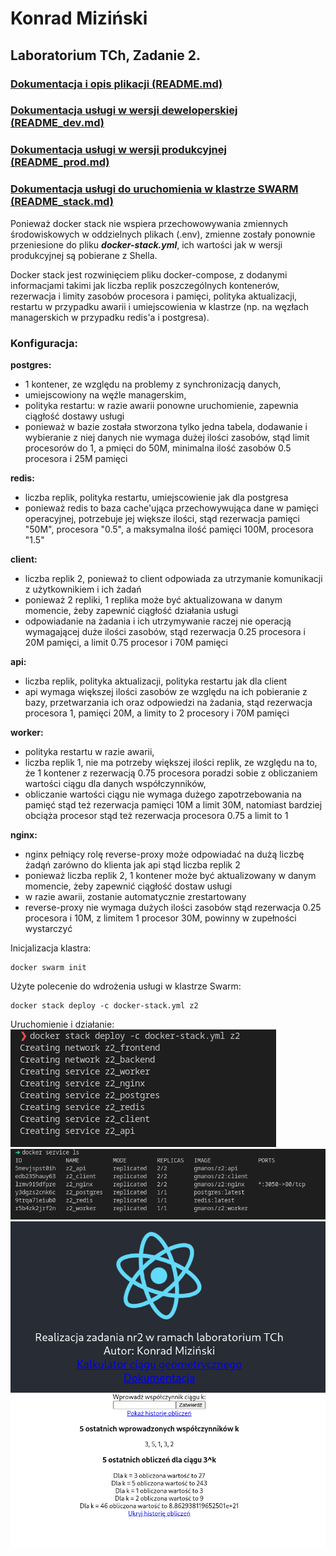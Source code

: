# **Konrad Miziński**
## **Laboratorium TCh, Zadanie 2.**

### [Dokumentacja i opis plikacji (README.md)](README.md)
### [Dokumentacja usługi w wersji deweloperskiej (README_dev.md)](README_dev.md)
### [Dokumentacja usługi w wersji produkcyjnej (README_prod.md)](README_prod.md)
### [Dokumentacja usługi do uruchomienia w klastrze SWARM (README_stack.md)](README_stack.md)

Ponieważ docker stack nie wspiera przechowowywania zmiennych środowiskowych w oddzielnych plikach (.env), zmienne zostały ponownie przeniesione do pliku ***docker-stack.yml***, ich wartości jak w wersji produkcyjnej są pobierane z Shella.

Docker stack jest rozwinięciem pliku docker-compose, z dodanymi informacjami takimi jak liczba replik poszczególnych kontenerów, rezerwacja i limity zasobów procesora i pamięci, polityka aktualizacji, restartu w przypadku awarii i umiejscowienia w klastrze (np. na węzłach managerskich w przypadku redis'a i postgresa).

### **Konfiguracja:**

**postgres:**
- 1 kontener, ze względu na problemy z synchronizacją danych,
- umiejscowiony na węźle managerskim,
- polityka restartu: w razie awarii ponowne uruchomienie, zapewnia ciągłość dostawy usługi
- ponieważ w bazie została stworzona tylko jedna tabela, dodawanie i wybieranie z niej danych nie wymaga dużej ilości zasobów, stąd limit procesorów do 1, a pmięci do 50M, minimalna ilość zasobów 0.5 procesora i 25M pamięci

**redis:**
- liczba replik, polityka restartu, umiejscowienie jak dla postgresa
- ponieważ redis to baza cache'ująca przechowywująca dane w pamięci operacyjnej, potrzebuje jej większe ilości, stąd rezerwacja pamięci "50M", procesora "0.5", a maksymalna ilość pamięci 100M, procesora "1.5"

**client:**
- liczba replik 2, ponieważ to client odpowiada za utrzymanie komunikacji z użytkownikiem i ich żadań
- ponieważ 2 repliki, 1 replika może być aktualizowana w danym momencie, żeby zapewnić ciągłość działania usługi
- odpowiadanie na żadania i ich utrzymywanie raczej nie operacją wymagającej duże ilości zasobów, stąd rezerwacja 0.25 procesora i 20M pamięci, a limit 0.75 procesor i 70M pamięci

**api:**
- liczba replik, polityka aktualizacji, polityka restartu jak dla client
- api wymaga większej ilości zasobów ze względu na ich pobieranie z bazy, przetwarzania ich oraz odpowiedzi na żadania, stąd rezerwacja procesora 1, pamięci 20M, a limity to 2 procesory i 70M pamięci

**worker:**
- polityka restartu w razie awarii,
- liczba replik 1, nie ma potrzeby większej ilości replik, ze względu na to, że 1 kontener z rezerwacją 0.75 procesora poradzi sobie z obliczaniem wartości ciągu dla danych współczynników,
- obliczanie wartości ciągu nie wymaga dużego zapotrzebowania na pamięć stąd też rezerwacja pamięci 10M a limit 30M, natomiast bardziej obciąża procesor stąd też rezerwacja procesora 0.75 a limit to 1

**nginx:**
- nginx pełniący rolę reverse-proxy może odpowiadać na dużą liczbę żadąń zarówno do klienta jak api stąd liczba replik 2
- ponieważ liczba replik 2, 1 kontener może być aktualizowany w danym momencie, żeby zapewnić ciągłość dostaw usługi
- w razie awarii, zostanie automatycznie zrestartowany
- reverse-proxy nie wymaga dużych ilości zasobów stąd rezerwacja 0.25 procesora i 10M, z limitem 1 procesor 30M, powinny w zupełności wystarczyć


Inicjalizacja klastra:
```
docker swarm init
```

Użyte polecenie do wdrożenia usługi w klastrze Swarm:
```
docker stack deploy -c docker-stack.yml z2
```

Uruchomienie i działanie:
![](/screenshots/readme_stack/1.png)
![](/screenshots/readme_stack/2.png)
![](/screenshots/readme_stack/3.png)